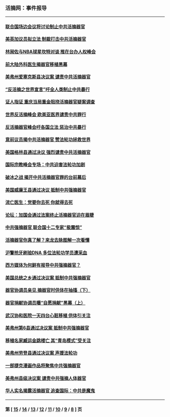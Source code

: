 ### 活摘网：事件报导
---
#### [联合国场边会议将讨论制止中共活摘器官](../../pages/nf5877/n13656361.md?04240430) 
#### [美英加议员拟立法 制裁打击中共活摘器官](../../pages/nf5877/n13430251.md?04240430) 
#### [林昶佐与NBA球星坎特对谈 推在台办人权峰会](../../pages/nf5877/n13414467.md?04240430) 
#### [前大陆外科医生揭器官移植黑幕](../../pages/nf5877/n13401416.md?04240430) 
#### [美弗州爱塞克斯县决议案 谴责中共活摘器官](../../pages/nf5877/n13320919.md?04240430) 
#### [“反活摘之世界宣言”吁全人类制止中共暴行](../../pages/nf5877/n13259730.md?04240430) 
#### [证人指证 重庆当局重金阻挠活摘器官疑案调查](../../pages/nf5877/n13259127.md?04240430) 
#### [世界反活摘峰会 欧美亚医界谴责中共罪行](../../pages/nf5877/n13253550.md?04240430) 
#### [反活摘器官峰会吁各国立法 惩治中共暴行](../../pages/nf5877/n13245052.md?04240430) 
#### [意前议员揭中共活摘器官 赞法轮功拯救世界](../../pages/nf5877/n13203445.md?04240430) 
#### [美国格林县通过决议 强烈谴责中共活摘器官](../../pages/nf5877/n13119367.md?04240430) 
#### [国际宗教峰会专场：中共迫害法轮功加剧](../../pages/nf5877/n13088279.md?04240430) 
#### [破冰之战 揭开中共活摘器官罪的台前幕后](../../pages/nf5877/n13082457.md?04240430) 
#### [美国威廉王县通过决议 抵制中共强摘器官](../../pages/nf5877/n13056521.md?04240430) 
#### [流亡医生：党要你去死 你就得去死](../../pages/nf5877/n13052835.md?04240430) 
#### [论坛：加国会通过法案终止活摘器官迫在眉睫](../../pages/nf5877/n13029839.md?04240430) 
#### [中共强摘器官 联合国十二专家“极震惊”](../../pages/nf5877/n13024313.md?04240430) 
#### [活摘器官你真了解？来龙去脉图解一次看懂](../../pages/nf5877/n13013820.md?04240430) 
#### [沪警抢牙刷验DNA 多位法轮功学员遭采血](../../pages/nf5877/n12969218.md?04240430) 
#### [西方媒体为何鲜有报导中共强摘器官？](../../pages/nf5877/n12932034.md?04240430) 
#### [美国总统之乡通过决议案 抵制中共强摘器官](../../pages/nf5877/n12908242.md?04240430) 
#### [器官协调员亲见 摘器官时供体在抽搐（下）](../../pages/nf5877/n12898622.md?04240430) 
#### [器官捐献协调员曝“自愿捐献”黑幕（上）](../../pages/nf5877/n12878830.md?04240430) 
#### [武汉协和医院一天四台心脏移植 供体引关注](../../pages/nf5877/n12863175.md?04240430) 
#### [美弗州第6县通过决议案 抵制中共强摘器官](../../pages/nf5877/n12805218.md?04240430) 
#### [移植名家臧运金跳楼亡 其“青岛模式”受关注](../../pages/nf5877/n12803746.md?04240430) 
#### [美弗州劳登县通过决议案 声援法轮功](../../pages/nf5877/n12785715.md?04240430) 
#### [一部捷克漫画作品将聚焦中共强摘器官](../../pages/nf5877/n12785954.md?04240430) 
#### [美弗州县级决议案 谴责中共强摘人体器官](../../pages/nf5877/n12721290.md?04240430) 
#### [华人实名揭露活摘器官 追查国际：中共是魔鬼](../../pages/nf5877/n12691724.md?04240430) 

---
#### 第 [ [15](./15.md?04240430) / [14](./14.md?04240430) / [13](./13.md?04240430) / [12](./12.md?04240430) / [11](./11.md?04240430) / [10](./10.md?04240430) / [9](./9.md?04240430) / [8](./8.md?04240430) ] 页
